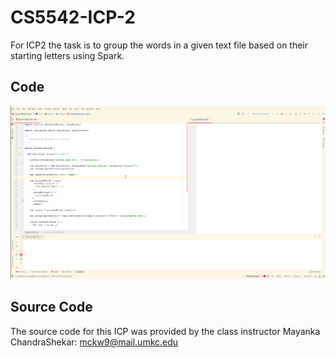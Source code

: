 # CS5542-ICP-2
For ICP2 the task is to group the words in a given text file based on their starting letters using Spark.



## Code

![GroupByFirstChar](../docs/ICP2/GroupByFirstChar.gif)



## Source Code

The source code for this ICP was provided by the class instructor Mayanka ChandraShekar: [mckw9@mail.umkc.edu](https://github.com/djyuhn/CS5560-ICP/blob/master/KDM-ICP7/mckw9@mail.umkc.edu)

